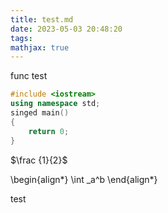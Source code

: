 ```yaml
---
title: test.md
date: 2023-05-03 20:48:20
tags:
mathjax: true
---
```


func test 

```c++
#include <iostream>
using namespace std;
singed main()
{
    return 0;
}
```

$\frac {1}{2}$

\begin{align*}
\int _a^b
\end{align*}

test

